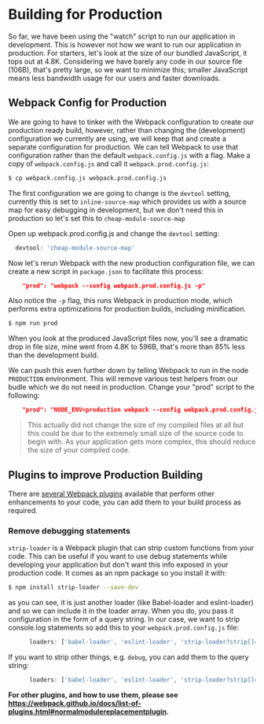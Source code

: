 # Building for Production
So far, we have been using the "watch" script to run our application in development.  This is however not how we want to run our application in production.  For starters, let's look at the size of our bundled JavaScript, it tops out at 4.8K.  Considering we have barely any code in our source file (106B), that's pretty large, so we want to minimize this; smaller JavaScript means less bandwidth usage for our users and faster downloads.

## Webpack Config for Production
We are going to have to tinker with the Webpack configuration to create our production ready build, however, rather than changing the (development) configuration we currently are using, we will keep that and create a separate configuration for production.  We can tell Webpack to use that configuration rather than the default ```webpack.config.js``` with a flag.  Make a copy of ```webpack.config.js``` and call it ```webpack.prod.config.js```:

```bash
$ cp webpack.config.js webpack.prod.config.js
```

The first configuration we are going to change is the ```devtool``` setting, currently this is set to ```inline-source-map``` which provides us with a source map for easy debugging in development, but we don't need this in production so let's set this to ```cheap-module-source-map```

Open up webpack.prod.config.js and change the ```devtool``` setting:

```JavaScript
  devtool: 'cheap-module-source-map'
```

Now let's rerun Webpack with the new production configuration file, we can create a new script in ```package.json``` to facilitate this process:

```JSON
    "prod": "webpack --config webpack.prod.config.js -p"
```

Also notice the ```-p``` flag, this runs Webpack in production mode, which performs extra optimizations for production builds, including minification.

```bash
$ npm run prod
```

When you look at the produced JavaScript files now, you'll see a dramatic drop in file size, mine went from 4.8K to 596B, that's more than 85% less than the development build.

We can push this even further down by telling Webpack to run in the node ```PRODUCTION``` environment.  This will remove various test helpers from our budle which we do not need in production.  Change your "prod" script to the following:

```JSON
    "prod": "NODE_ENV=production webpack --config webpack.prod.config.js -p"
```

>This actually did not change the size of my compiled files at all but this could be due to the extremely small size of the source code to begin with.  As your application gets more complex, this should reduce the size of your compiled code.

## Plugins to improve Production Building
There are [several Webpack plugins](https://webpack.github.io/docs/list-of-plugins.html#normalmodulereplacementplugin) available that perform other enhancements to your code, you can add them to your build process as required.

### Remove debugging statements
```strip-loader``` is a Webpack plugin that can strip custom functions from your code. This can be useful if you want to use debug statements while developing your application but don't want this info exposed in your production code.  It comes as an npm package so you install it with:

```bash
$ npm install strip-loader --save-dev
```

as you can see, it is just another loader (like Babel-loader and eslint-loader) and so we can include it in the loader array.  When you do, you pass it configuration in the form of a query string.  In our case, we want to strip console.log statements so add this to your ```webpack.prod.config.js``` file:

```JavaScript
      loaders: ['babel-loader', 'eslint-loader', 'strip-loader?strip[]=console.log']
```

If you want to strip other things, e.g. ```debug```, you can add them to the query string:

```JavaScript
      loaders: ['babel-loader', 'eslint-loader', 'strip-loader?strip[]=console.log,strip[]=debug']
```

__For other plugins, and how to use them, please see https://webpack.github.io/docs/list-of-plugins.html#normalmodulereplacementplugin.__

